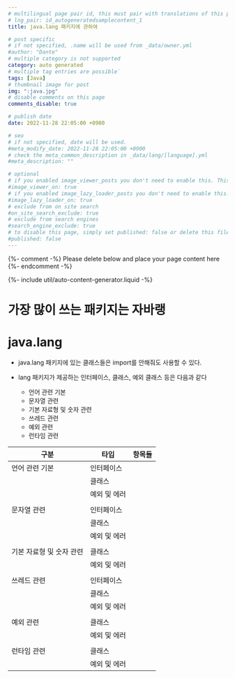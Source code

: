 ```yaml
---
# multilingual page pair id, this must pair with translations of this page. (This name must be unique)
# lng_pair: id_autogeneratedsamplecontent_1
title: java.lang 패키지에 관하여

# post specific
# if not specified, .name will be used from _data/owner.yml
#author: "Dante"
# multiple category is not supported
category: auto generated
# multiple tag entries are possible`
tags: [Java]
# thumbnail image for post
img: ":java.jpg"
# disable comments on this page
comments_disable: true

# publish date
date: 2022-11-28 22:05:00 +0900

# seo
# if not specified, date will be used.
#meta_modify_date: 2022-11-28 22:05:00 +0900
# check the meta_common_description in _data/lang/[language].yml
#meta_description: ""

# optional
# if you enabled image_viewer_posts you don't need to enable this. This is only if image_viewer_posts = false
#image_viewer_on: true
# if you enabled image_lazy_loader_posts you don't need to enable this. This is only if image_lazy_loader_posts = false
#image_lazy_loader_on: true
# exclude from on site search
#on_site_search_exclude: true
# exclude from search engines
#search_engine_exclude: true
# to disable this page, simply set published: false or delete this file
#published: false
---
```

{%- comment -%} Please delete below and place your page content here {%- endcomment -%}

{%- include util/auto-content-generator.liquid -%}

<!-- outline-start -->

# 가장 많이 쓰는 패키지는 자바랭

# java.lang

- java.lang 패키지에 있는 클래스들은 import를 안해줘도 사용할 수 있다.

- lang 패키지가 제공하는 인터페이스, 클래스, 예외 클래스 등은 다음과 같다
  - 언어 관련 기본
  - 문자열 관련
  - 기본 자료형 및 숫자 관련
  - 쓰레드 관련
  - 예외 관련
  - 런타임 관련


| 구분 | 타입 | 항목들 |
| --- | --- | --- |
| 언어 관련 기본  | 인터페이스 |  |
|  | 클래스 |  |
|  | 예외 및 에러 |  |
|  |  |  |
| 문자열 관련 | 인터페이스 |  |
|  | 클래스 |  |
|  | 예외 및 에러 |  |
|  |  |  |
| 기본 자료형 및 숫자 관련 | 클래스 |  |
|  | 예외 및 에러 |  |
|  |  |  |
| 쓰레드 관련 | 인터페이스 |  |
|  | 클래스 |  |
|  | 예외 및 에러 |  |
|  |  |  |
| 예외 관련 | 클래스 |  |
|  | 예외 및 에러 |  |
|  |  |  |
| 런타임 관련 | 클래스 |  |
|  | 예외 및 에러 |  |

<!-- outline-end -->
